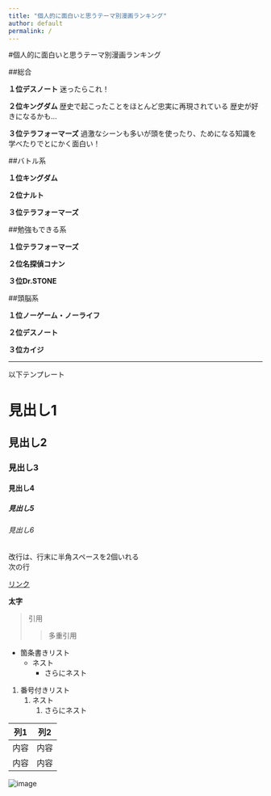 ```yaml
---
title: "個人的に面白いと思うテーマ別漫画ランキング"
author: default
permalink: /
---
```


#個人的に面白いと思うテーマ別漫画ランキング

##総合

**１位デスノート**
迷ったらこれ！


**２位キングダム**
歴史で起こったことをほとんど忠実に再現されている
歴史が好きになるかも…


**３位テラフォーマーズ**
過激なシーンも多いが頭を使ったり、ためになる知識を学べたりでとにかく面白い！



##バトル系

**１位キングダム**


**２位ナルト**


**３位テラフォーマーズ**



##勉強もできる系

**１位テラフォーマーズ**


**２位名探偵コナン**


**３位Dr.STONE**



##頭脳系

**１位ノーゲーム・ノーライフ**


**２位デスノート**


**３位カイジ**



---

以下テンプレート

# 見出し1
## 見出し2
### 見出し3
#### 見出し4
##### 見出し5
###### 見出し6

改行は、行末に半角スペースを2個いれる  
次の行

[リンク](https://www.google.co.jp/)

**太字**

> 引用
>> 多重引用


- 箇条書きリスト
  - ネスト
    - さらにネスト


1. 番号付きリスト
   1. ネスト
      1. さらにネスト

  
| 列1  | 列2  |
|-----|-----|
| 内容  | 内容  |
| 内容  | 内容  |

![image](/220422_GitHubPages/assets/images/logo-150.png)
